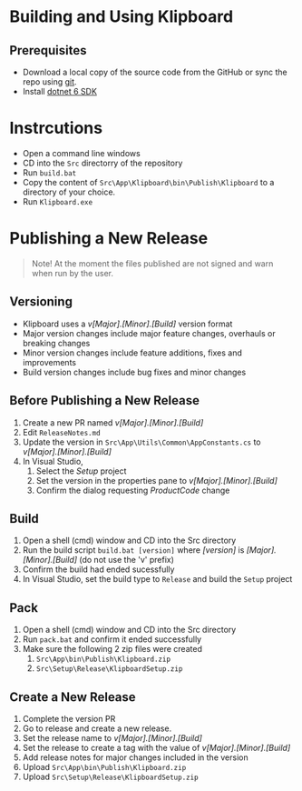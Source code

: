 # Building and Using Klipboard

## Prerequisites
* Download a local copy of the source code from the GitHub or sync the repo using [git](https://git-scm.com/downloads).  
* Install [dotnet 6 SDK](https://dotnet.microsoft.com/en-us/download/dotnet/6.0)

# Instrcutions 
* Open a command line windows
* CD into the `Src` directorry of the repository
* Run `build.bat`
* Copy the content of `Src\App\Klipboard\bin\Publish\Klipboard` to a directory of your choice.
* Run `Klipboard.exe` 

# Publishing a New Release

> Note! At the moment the files published are not signed and warn when run by the user.

## Versioning 
* Klipboard uses a _v[Major].[Minor].\[Build\]_ version format
* Major version changes include major feature changes, overhauls or breaking changes
* Minor version changes include feature additions, fixes and improvements
* Build version changes include bug fixes and minor changes

## Before Publishing a New Release
1. Create a new PR named _v[Major].[Minor].\[Build\]_
1. Edit `ReleaseNotes.md`
1. Update the version in `Src\App\Utils\Common\AppConstants.cs` to _v[Major].[Minor].\[Build\]_
1. In Visual Studio, 
	1. Select the _Setup_ project 
	1. Set the version in the properties pane to _v[Major].[Minor].\[Build\]_
	1. Confirm the dialog requesting _ProductCode_ change

## Build
1. Open a shell (cmd) window and CD into the Src directory
1. Run the build script `build.bat [version]` where _[version]_ is _[Major].[Minor].\[Build\]_ (do not use the 'v' prefix)
1. Confirm the build had ended sucessfully
1. In Visual Studio, set the build type to `Release` and build the `Setup` project

## Pack
1. Open a shell (cmd) window and CD into the Src directory
1. Run `pack.bat` and confirm it ended successfully
1. Make sure the following 2 zip files were created
	1. `Src\App\bin\Publish\Klipboard.zip`
	1. `Src\Setup\Release\KlipboardSetup.zip`

## Create a New Release
1. Complete the version PR
1. Go to release and create a new release.
1. Set the release name to _v[Major].[Minor].\[Build\]_
1. Set the release to create a tag with the value of _v[Major].[Minor].\[Build\]_
1. Add release notes for major changes included in the version
1. Upload `Src\App\bin\Publish\Klipboard.zip`
1. Upload `Src\Setup\Release\KlipboardSetup.zip`
